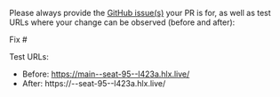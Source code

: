Please always provide the [GitHub issue(s)](../issues) your PR is for, as well as test URLs where your change can be observed (before and after):

Fix #<gh-issue-id>

Test URLs:
- Before: https://main--seat-95--l423a.hlx.live/
- After: https://<branch>--seat-95--l423a.hlx.live/
